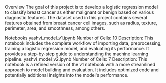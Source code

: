 Overview
The goal of this project is to develop a logistic regression model to classify breast cancer as either malignant or benign based on various diagnostic features. The dataset used in this project contains several features obtained from breast cancer cell images, such as radius, texture, perimeter, area, and smoothness, among others.

Notebooks
yashvi_model_v1.ipynb
Number of Cells: 10
Description: This notebook includes the complete workflow of importing data, preprocessing, training a logistic regression model, and evaluating its performance. It provides a step-by-step guide to understanding the machine learning pipeline.
yashvi_model_v2.ipynb
Number of Cells: 7
Description: This notebook is a refined version of the v1 notebook with a more streamlined approach to model building and evaluation. It includes optimized code and potentially additional insights into the model's performance.